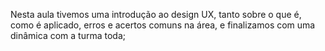 Nesta aula tivemos uma introdução ao design UX, tanto sobre o que é, como é aplicado, erros e acertos comuns na área, e finalizamos com uma dinâmica com a turma toda;